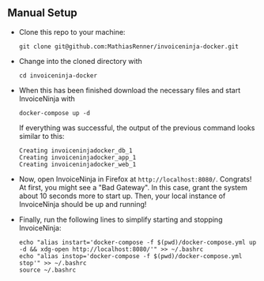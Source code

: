 Manual Setup
---------------
- Clone this repo to your machine:

  ```
  git clone git@github.com:MathiasRenner/invoiceninja-docker.git
  ```
- Change into the cloned directory with

  ```
  cd invoiceninja-docker
  ```

- When this has been finished download the necessary files and start InvoiceNinja with

  ```
  docker-compose up -d
  ```
  If everything was successful, the output of the previous command looks similar to this:

  ```
  Creating invoiceninjadocker_db_1
  Creating invoiceninjadocker_app_1
  Creating invoiceninjadocker_web_1
  ```

- Now, open InvoiceNinja in Firefox at `http://localhost:8080/`. Congrats! At first, you might see a "Bad Gateway". In this case, grant the system about 10 seconds more to start up. Then, your local instance of InvoiceNinja should be up and running!

- Finally, run the following lines to simplify starting and stopping InvoiceNinja:

  ```
  echo "alias instart='docker-compose -f $(pwd)/docker-compose.yml up -d && xdg-open http://localhost:8080/'" >> ~/.bashrc
  echo "alias instop='docker-compose -f $(pwd)/docker-compose.yml stop'" >> ~/.bashrc
  source ~/.bashrc
  ```
